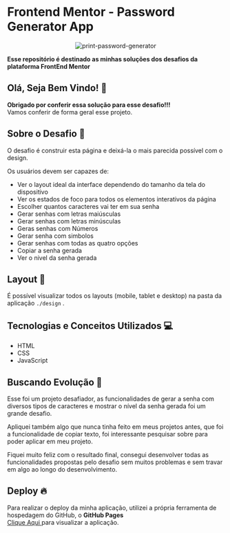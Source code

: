 # Frontend Mentor - Password Generator App

<div align="center">

 ![print-password-generator](https://github.com/gabrielalencs/Frontend-Mentor-Challenges/assets/127636935/256507eb-df04-4e08-a0bc-9ad973435f13)
</div>


**Esse repositório é destinado as minhas soluções dos desafios da plataforma FrontEnd Mentor**

## Olá, Seja Bem Vindo! 👋

**Obrigado por conferir essa solução para esse desafio!!!** 
<br>
Vamos conferir de forma geral esse projeto.

## Sobre o Desafio 🎯

O desafio é construir esta página e deixá-la o mais parecida possível com o design.

Os usuários devem ser capazes de:

- Ver o layout ideal da interface dependendo do tamanho da tela do dispositivo
- Ver os estados de foco para todos os elementos interativos da página
- Escolher quantos caracteres vai ter em sua senha
- Gerar senhas com letras maiúsculas
- Gerar senhas com letras minúsculas
- Geras senhas com Números
- Gerar senha com simbolos
- Gerar senhas com todas as quatro opções
- Copiar a senha gerada
- Ver o nivel da senha gerada 

## Layout 🎨

É possível visualizar todos os layouts (mobile, tablet e desktop) na pasta da aplicação ` ./design ` .

## Tecnologias e Conceitos Utilizados 💻

- HTML
- CSS
- JavaScript

##  Buscando Evolução 🚀

Esse foi um projeto desafiador, as funcionalidades de gerar a senha com diversos tipos de caracteres e mostrar o nível da senha gerada foi um grande desafio.

Apliquei também algo que nunca tinha feito em meus projetos antes, que foi a funcionalidade de copiar texto, foi interessante pesquisar sobre para poder aplicar em meu projeto.

Fiquei muito feliz com o resultado final, consegui desenvolver todas as funcionalidades propostas pelo desafio sem muitos problemas e sem travar em algo ao longo do desenvolvimento.

## Deploy 🔥
 
Para realizar o deploy da minha aplicação, utilizei a própria ferramenta de hospedagem do GitHub, o **GitHub Pages**
<br>
<a href="https://gabrielalencs.github.io/Frontend-Mentor-Challenges/Password%20Generator%20App/">Clique Aqui </a> para visualizar a aplicação.

